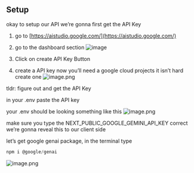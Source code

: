 ## Setup
okay to setup our API we’re gonna first get the API Key
1. go to [https://aistudio.google.com/](https://aistudio.google.com/)
2. go to the dashboard section
![image ](https://i.postimg.cc/qMxyQ4YY/image.png)

1. Click on create API Key Button
2. create a API key now you’ll need a google cloud projects it isn’t hard create one
![image.png](https://i.postimg.cc/4ytbXcWN/2.png)

tldr: figure out and get the API Key

in your .env paste the API key

your .env should be looking something like this
![image.png](https://i.postimg.cc/CxJCMSsD/3.png)


make sure you type the NEXT_PUBLIC_GOOGLE_GEMINI_API_KEY correct we’re gonna reveal this to our client side

let’s get google genai package, in the terminal type

```jsx
npm i @google/genai
```

![image.png](https://i.postimg.cc/rpm1K3fH/4.png)